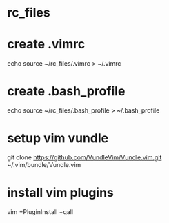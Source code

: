 # rc_files
# create .vimrc
echo source ~/rc_files/.vimrc > ~/.vimrc

# create .bash_profile
echo source ~/rc_files/.bash_profile > ~/.bash_profile

# setup vim vundle
git clone https://github.com/VundleVim/Vundle.vim.git ~/.vim/bundle/Vundle.vim

# install vim plugins
vim +PluginInstall +qall
